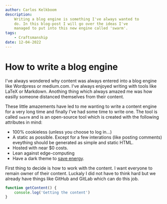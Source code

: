 ```yaml
---
author: Carlos Kelkboom
description: 
    Writing a blog engine is something I've always wanted to 
    do. In this blog-post I will go over the ideas I've 
    managed to put into this new engine called 'swarm'.
tags: 
    - Craftsmanship
date: 12-04-2022
---
```


# How to write a blog engine


I've always wondered why content was always entered into a blog engine like Wordpress or medium.com. I've 
always enjoyed writing with tools like LaTeX or Markdown. Anothing thing which always amazed me was how
easilly someone distanced themselves from their content. 

These little amazements have led to me wanting to write a content engine for a very long time and finally
I've had some time to write one. The tool is called `swarm` and is an open-source tool which is created
with the following attributes in mind:

 * 100% cookieless (unless you choose to log in...)
 * A static as possible. Except for a few interations (like posting comments) eveything should be generated
   as simple and static HTML.
 * Hosted with near $0 costs.
 * Lean against edge-computing
 * Have a dark theme to [save energy](https://www.howtogeek.com/407860/heres-when-a-dark-theme-can-save-battery-power/).


First thing to decide is how to work with the content. I want everyone to remain owner of their content.
Luckaly I did not have to think hard but we already have things like GitHub and GitLab which can do this job.

```js
function getContent() {
    console.log('Getting the content')
}
```